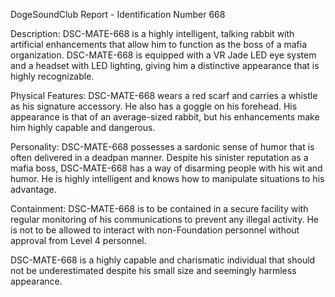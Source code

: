 DogeSoundClub Report - Identification Number 668

Description:
DSC-MATE-668 is a highly intelligent, talking rabbit with artificial enhancements that allow him to function as the boss of a mafia organization. DSC-MATE-668 is equipped with a VR Jade LED eye system and a headset with LED lighting, giving him a distinctive appearance that is highly recognizable.

Physical Features:
DSC-MATE-668 wears a red scarf and carries a whistle as his signature accessory. He also has a goggle on his forehead. His appearance is that of an average-sized rabbit, but his enhancements make him highly capable and dangerous.

Personality:
DSC-MATE-668 possesses a sardonic sense of humor that is often delivered in a deadpan manner. Despite his sinister reputation as a mafia boss, DSC-MATE-668 has a way of disarming people with his wit and humor. He is highly intelligent and knows how to manipulate situations to his advantage.

Containment:
DSC-MATE-668 is to be contained in a secure facility with regular monitoring of his communications to prevent any illegal activity. He is not to be allowed to interact with non-Foundation personnel without approval from Level 4 personnel.

DSC-MATE-668 is a highly capable and charismatic individual that should not be underestimated despite his small size and seemingly harmless appearance.